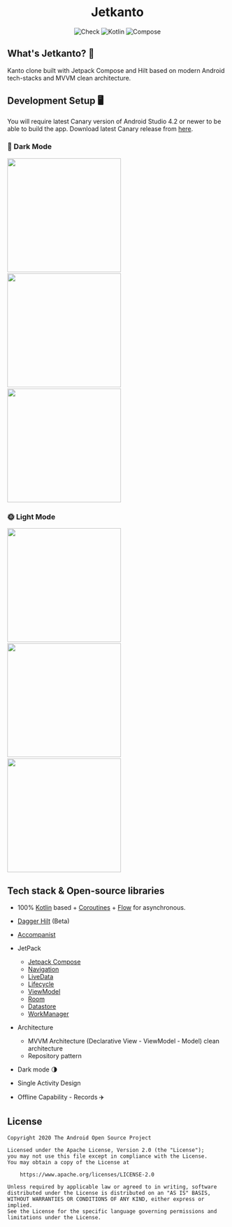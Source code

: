 <h1 align="center">Jetkanto</h1>
<p align="center">
  <img alt="Check" src="https://github.com/ericktijerou/jetkanto/workflows/Check/badge.svg"/>
  <img alt="Kotlin" src="https://img.shields.io/badge/Kotlin-1.4.31-blueviolet.svg"/>
  <img alt="Compose" src="https://img.shields.io/badge/Compose-1.0.0--beta03-brightgreen"/>
</p>

## What's Jetkanto? :rocket:
Kanto clone built with Jetpack Compose and Hilt based on modern Android tech-stacks and MVVM clean architecture.

## Development Setup 🖥
You will require latest Canary version of Android Studio 4.2 or newer to be able to build the app. Download latest Canary release from [here](https://developer.android.com/studio/preview).

### 🌙 Dark Mode
<img src="/results/profile_dark.png" width="260">&emsp;<img src="/results/edit_profile_dark.png" width="260">&emsp;<img src="/results/list_dark.png" width="260">

### 🌞 Light Mode
<img src="/results/profile_light.png" width="260">&emsp;<img src="/results/edit_profile_light.png" width="260">&emsp;<img src="/results/list_light.png" width="260">

## Tech stack & Open-source libraries
- 100% [Kotlin](https://kotlinlang.org/) based + [Coroutines](https://github.com/Kotlin/kotlinx.coroutines) + [Flow](https://kotlin.github.io/kotlinx.coroutines/kotlinx-coroutines-core/kotlinx.coroutines.flow/) for asynchronous.
- [Dagger Hilt](https://dagger.dev/hilt) (Beta)
- [Accompanist](https://github.com/google/accompanist)

- JetPack
  - [Jetpack Compose](https://developer.android.com/jetpack/compose)
  - [Navigation](https://developer.android.com/guide/navigation)
  - [LiveData](https://developer.android.com/topic/libraries/architecture/livedata)
  - [Lifecycle](https://developer.android.com/jetpack/androidx/releases/lifecycle)
  - [ViewModel](https://developer.android.com/topic/libraries/architecture/viewmodel)
  - [Room](https://developer.android.com/training/data-storage/room)
  - [Datastore](https://developer.android.com/topic/libraries/architecture/datastore)
  - [WorkManager](https://developer.android.com/topic/libraries/architecture/workmanager)

- Architecture
  - MVVM Architecture (Declarative View - ViewModel - Model) clean architecture
  - Repository pattern

- Dark mode 🌗

- Single Activity Design

- Offline Capability - Records ✈️

## License
```
Copyright 2020 The Android Open Source Project

Licensed under the Apache License, Version 2.0 (the "License");
you may not use this file except in compliance with the License.
You may obtain a copy of the License at

    https://www.apache.org/licenses/LICENSE-2.0

Unless required by applicable law or agreed to in writing, software
distributed under the License is distributed on an "AS IS" BASIS,
WITHOUT WARRANTIES OR CONDITIONS OF ANY KIND, either express or implied.
See the License for the specific language governing permissions and
limitations under the License.